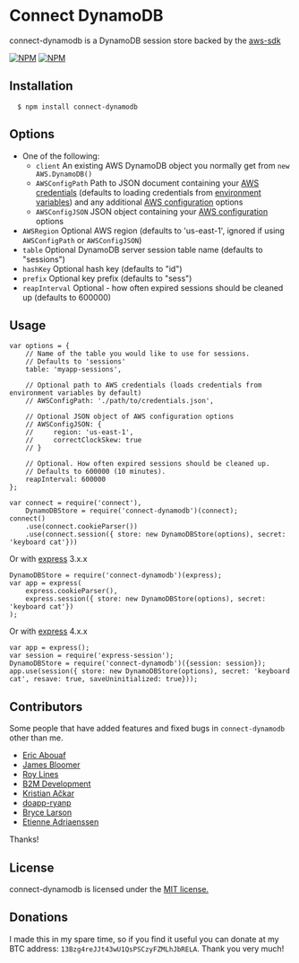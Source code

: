 # Connect DynamoDB

connect-dynamodb is a DynamoDB session store backed by the [aws-sdk](https://github.com/aws/aws-sdk-js)

[![NPM](https://nodei.co/npm/connect-dynamodb.png)](https://nodei.co/npm/connect-dynamodb/)
[![NPM](https://nodei.co/npm-dl/connect-dynamodb.png)](https://nodei.co/npm-dl/connect-dynamodb/)

## Installation

	  $ npm install connect-dynamodb

## Options

  - One of the following:
    - `client` An existing AWS DynamoDB object you normally get from `new AWS.DynamoDB()`
    - `AWSConfigPath` Path to JSON document containing your [AWS credentials](http://docs.aws.amazon.com/AWSJavaScriptSDK/guide/node-configuring.html#Credentials_from_Disk) (defaults to loading credentials from [environment variables](http://docs.aws.amazon.com/AWSJavaScriptSDK/guide/node-configuring.html#Credentials_from_Environment_Variables)) and any additional [AWS configuration](http://docs.aws.amazon.com/AWSJavaScriptSDK/latest/AWS/Config.html) options
    - `AWSConfigJSON` JSON object containing your [AWS configuration](http://docs.aws.amazon.com/AWSJavaScriptSDK/latest/AWS/Config.html) options
  - `AWSRegion` Optional AWS region (defaults to 'us-east-1', ignored if using `AWSConfigPath` or `AWSConfigJSON`)
  - `table` Optional DynamoDB server session table name (defaults to "sessions")
  - `hashKey` Optional hash key (defaults to "id")
  - `prefix` Optional key prefix (defaults to "sess")
  - `reapInterval` Optional - how often expired sessions should be cleaned up (defaults to 600000)

## Usage

	var options = {
		// Name of the table you would like to use for sessions.
		// Defaults to 'sessions'
	  	table: 'myapp-sessions',

		// Optional path to AWS credentials (loads credentials from environment variables by default)
  	  	// AWSConfigPath: './path/to/credentials.json',

		// Optional JSON object of AWS configuration options
  	  	// AWSConfigJSON: {
  	  	//     region: 'us-east-1',
  	  	//     correctClockSkew: true
  	  	// }

	  	// Optional. How often expired sessions should be cleaned up.
  	  	// Defaults to 600000 (10 minutes).
  	  	reapInterval: 600000
	};

	var connect = require('connect'),
		DynamoDBStore = require('connect-dynamodb')(connect);
	connect()
		.use(connect.cookieParser())
		.use(connect.session({ store: new DynamoDBStore(options), secret: 'keyboard cat'}))

 Or with [express](http://expressjs.com/) 3.x.x

 	DynamoDBStore = require('connect-dynamodb')(express);
 	var app = express(
		express.cookieParser(),
		express.session({ store: new DynamoDBStore(options), secret: 'keyboard cat'})
	);

Or with [express](http://expressjs.com/) 4.x.x

 	var app = express();
 	var session = require('express-session');
 	DynamoDBStore = require('connect-dynamodb')({session: session});
 	app.use(session({ store: new DynamoDBStore(options), secret: 'keyboard cat', resave: true, saveUninitialized: true}));

## Contributors

Some people that have added features and fixed bugs in `connect-dynamodb` other than me.

* [Eric Abouaf](https://github.com/neyric)
* [James Bloomer](https://github.com/jamesbloomer)
* [Roy Lines](https://github.com/roylines)
* [B2M Development](https://github.com/b2mdevelopment)
* [Kristian Ačkar](https://github.com/kristian-ackar)
* [doapp-ryanp](https://github.com/doapp-ryanp)
* [Bryce Larson](https://github.com/bryce-larson)
* [Etienne Adriaenssen](https://github.com/etiennea)

Thanks!

## License

connect-dynamodb is licensed under the [MIT license.](https://github.com/ca98am79/connect-dynamodb/blob/master/LICENSE.txt)

## Donations

I made this in my spare time, so if you find it useful you can donate at my BTC address: `13Bzg4reJJt43wU1QsPSCzyFZMLhJbRELA`. Thank you very much!
